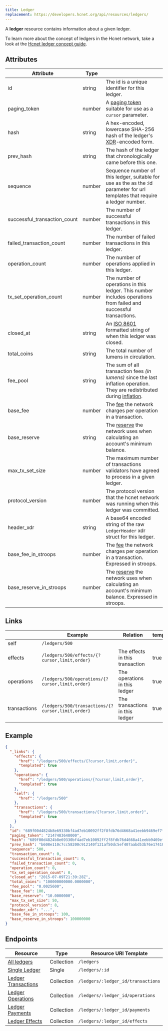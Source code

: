 ```yaml
---
title: Ledger
replacement: https://developers.hcnet.org/api/resources/ledgers/
---
```


A **ledger** resource contains information about a given ledger.

To learn more about the concept of ledgers in the Hcnet network, take a look at the [Hcnet ledger concept guide](https://www.hcnet.org/developers/learn/concepts/ledger.html).

## Attributes

| Attribute                    | Type   |                                                                                                                              |
|------------------------------|--------|------------------------------------------------------------------------------------------------------------------------------|
| id                           | string | The id is a unique identifier for this ledger.                                                                               |
| paging_token                 | number | A [paging token](./page.md) suitable for use as a `cursor` parameter.                                                        |
| hash                         | string | A hex-encoded, lowercase SHA-256 hash of the ledger's [XDR](../../learn/xdr.md)-encoded form.                                |
| prev_hash                    | string | The hash of the ledger that chronologically came before this one.                                                            |
| sequence                     | number | Sequence number of this ledger, suitable for use as the as the :id parameter for url templates that require a ledger number. |
| successful_transaction_count | number | The number of successful transactions in this ledger.                                                                        |
| failed_transaction_count     | number | The number of failed transactions in this ledger.                                                                            |
| operation_count              | number | The number of operations applied in this ledger.                                                                             |
| tx_set_operation_count       | number | The number of operations in this ledger. This number includes operations from failed and successful transactions.            |
| closed_at                    | string | An [ISO 8601](https://en.wikipedia.org/wiki/ISO_8601) formatted string of when this ledger was closed.                       |
| total_coins                  | string | The total number of lumens in circulation.                                                                                   |
| fee_pool                     | string | The sum of all transaction fees *(in lumens)* since the last inflation operation. They are redistributed during [inflation]. |
| base_fee                     | number | The [fee] the network charges per operation in a transaction.                                                                |
| base_reserve                 | string | The [reserve][fee] the network uses when calculating an account's minimum balance.                                           |
| max_tx_set_size              | number | The maximum number of transactions validators have agreed to process in a given ledger.                                      |
| protocol_version             | number | The protocol version that the hcnet network was running when this ledger was committed.                                    |
| header_xdr                   | string | A base64 encoded string of the raw `LedgerHeader` xdr struct for this ledger.                                                |
| base_fee_in_stroops          | number | The [fee] the network charges per operation in a transaction.  Expressed in stroops.                                         |
| base_reserve_in_stroops      | number | The [reserve][fee] the network uses when calculating an account's minimum balance. Expressed in stroops.                     |

## Links
|              | Example                                           | Relation                        | templated |
|--------------|---------------------------------------------------|---------------------------------|-----------|
| self         | `/ledgers/500`                                    |                                 |           |
| effects      | `/ledgers/500/effects/{?cursor,limit,order}`      | The effects in this transaction | true      |
| operations   | `/ledgers/500/operations/{?cursor,limit,order}`   | The operations in this ledger   | true      |
| transactions | `/ledgers/500/transactions/{?cursor,limit,order}` | The transactions in this ledger | true      |


## Example

```json
{
  "_links": {
    "effects": {
      "href": "/ledgers/500/effects/{?cursor,limit,order}",
      "templated": true
    },
    "operations": {
      "href": "/ledgers/500/operations/{?cursor,limit,order}",
      "templated": true
    },
    "self": {
      "href": "/ledgers/500"
    },
    "transactions": {
      "href": "/ledgers/500/transactions/{?cursor,limit,order}",
      "templated": true
    }
  },
  "id": "689f00d4824b8e69330bf4ad7eb10092ff2f8fdb76d4668a41eebb9469ef7f30",
  "paging_token": "2147483648000",
  "hash": "689f00d4824b8e69330bf4ad7eb10092ff2f8fdb76d4668a41eebb9469ef7f30",
  "prev_hash": "b608e110c7cc58200c912140f121af50dc5ef407aabd53b76e1741080aca1cf0",
  "sequence": 500,
  "transaction_count": 0,
  "successful_transaction_count": 0,
  "failed_transaction_count": 0,
  "operation_count": 0,
  "tx_set_operation_count": 0,
  "closed_at": "2015-07-09T21:39:28Z",
  "total_coins": "100000000000.0000000",
  "fee_pool": "0.0025600",
  "base_fee": 100,
  "base_reserve": "10.0000000",
  "max_tx_set_size": 50,
  "protocol_version": 8,
  "header_xdr": "...",
  "base_fee_in_stroops": 100,
  "base_reserve_in_stroops": 100000000
}
```

## Endpoints
| Resource                | Type       | Resource URI Template              |
|-------------------------|------------|------------------------------------|
| [All ledgers](../endpoints/ledgers-all.md)         | Collection | `/ledgers`                         |
| [Single Ledger](../endpoints/ledgers-single.md)       | Single     | `/ledgers/:id`                     |
| [Ledger Transactions](../endpoints/transactions-for-ledger.md) | Collection | `/ledgers/:ledger_id/transactions` |
| [Ledger Operations](../endpoints/operations-for-ledger.md)   | Collection | `/ledgers/:ledger_id/operations`   |
| [Ledger Payments](../endpoints/payments-for-ledger.md)     | Collection | `/ledgers/:ledger_id/payments`     |
| [Ledger Effects](../endpoints/effects-for-ledger.md)      | Collection | `/ledgers/:ledger_id/effects`      |



[inflation]: https://www.hcnet.org/developers/learn/concepts/inflation.html
[fee]: https://www.hcnet.org/developers/learn/concepts/fees.html
